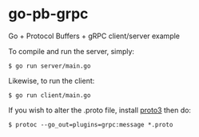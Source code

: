# go-pb-grpc
Go + Protocol Buffers + gRPC client/server example

To compile and run the server, simply:

    $ go run server/main.go

Likewise, to run the client:

    $ go run client/main.go

If you wish to alter the .proto file, install [proto3](https://github.com/google/protobuf) then do:

    $ protoc --go_out=plugins=grpc:message *.proto
